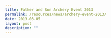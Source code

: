 ```yaml
---
title: Father and Son Archery Event 2013
permalink: /resources/news/archery-event-2013/
date: 2013-03-05
layout: post
description: ""
---
```

